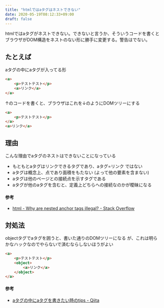 ```yaml
---
title: "htmlではaタグはネストできない"
date: 2020-05-19T08:12:33+09:00
draft: false
---
```


htmlではaタグがネストできない。できないと言うか、そういうコードを書くとブラウザがDOM構造をネストのない形に勝手に変更する。警告はでない。


## たとえば

aタグの中にaタグが入ってる形

```html
<a>
    <p>テストテスト</p>
    <a>リンク</a>
</a>
```

↑のコードを書くと、ブラウザはこれを↓のようにDOMツリーにする

```html
<a>
    <p>テストテスト</p>
</a>
<a>リンク</a>
```


## 理由

こんな理由でaタグのネストはできないことになっている

- もともとaタグはリンクできるタグであり、aタグ=リンク ではない
- aタグは概念上、点であり面積をもたない (よって他の要素を含まない)
- aタグは他のページとの接続点を示すタグである
- aタグが他のaタグを含むと、定義上どちらへの接続なのかが曖昧になる


#### 参考

- [html - Why are nested anchor tags illegal? - Stack Overflow](https://stackoverflow.com/questions/18666915/why-are-nested-anchor-tags-illegal)


## 対処法

objectタグでaタグを囲うと、書いた通りのDOMツリーになる
が、これは明らかなハックなのでやらないで済むならしないほうがよい

```html
<a>
    <p>テストテスト</p>
    <object>
        <a>リンク</a>
    </object>
</a>
```


#### 参考

- [aタグの中にaタグを書きたい時のtips - Qiita](https://qiita.com/fukamiiiiinmin/items/7412b21c6df5de31cab1#2a%E3%82%BF%E3%82%B0%E5%86%85%E3%81%AEa%E3%82%BF%E3%82%B0%E3%81%AFobject%E3%82%BF%E3%82%B0%E3%81%A7%E5%9B%B2%E3%82%80)
